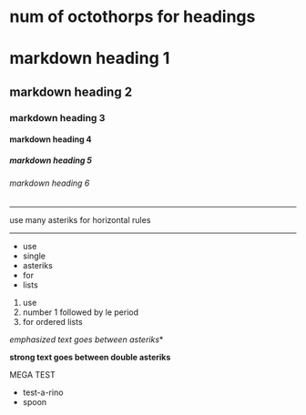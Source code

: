 
# num of octothorps for headings

# markdown heading 1
## markdown heading 2
### markdown heading 3
#### markdown heading 4
##### markdown heading 5
###### markdown heading 6

***
use many asteriks for horizontal rules
***

* use
* single
* asteriks
* for 
* lists
  
1. use
1. number 1 followed by le period
1. for ordered lists

*emphasized text goes between asteriks**

**strong text goes between double asteriks**
<p>MEGA TEST</p>
<ul><li>test-a-rino</li><li>spoon</li></ul>
